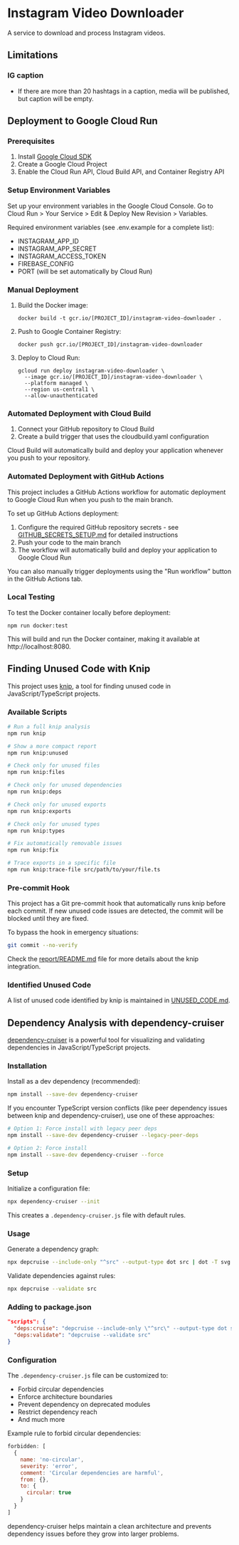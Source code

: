 # Instagram Video Downloader

A service to download and process Instagram videos.

## Limitations

### IG caption

- If there are more than 20 hashtags in a caption, media will be published, but caption will be empty.

## Deployment to Google Cloud Run

### Prerequisites

1. Install [Google Cloud SDK](https://cloud.google.com/sdk/docs/install)
2. Create a Google Cloud Project
3. Enable the Cloud Run API, Cloud Build API, and Container Registry API

### Setup Environment Variables

Set up your environment variables in the Google Cloud Console. Go to Cloud Run > Your Service > Edit & Deploy New Revision > Variables.

Required environment variables (see .env.example for a complete list):

- INSTAGRAM_APP_ID
- INSTAGRAM_APP_SECRET
- INSTAGRAM_ACCESS_TOKEN
- FIREBASE_CONFIG
- PORT (will be set automatically by Cloud Run)

### Manual Deployment

1. Build the Docker image:

   ```
   docker build -t gcr.io/[PROJECT_ID]/instagram-video-downloader .
   ```

2. Push to Google Container Registry:

   ```
   docker push gcr.io/[PROJECT_ID]/instagram-video-downloader
   ```

3. Deploy to Cloud Run:
   ```
   gcloud run deploy instagram-video-downloader \
     --image gcr.io/[PROJECT_ID]/instagram-video-downloader \
     --platform managed \
     --region us-central1 \
     --allow-unauthenticated
   ```

### Automated Deployment with Cloud Build

1. Connect your GitHub repository to Cloud Build
2. Create a build trigger that uses the cloudbuild.yaml configuration

Cloud Build will automatically build and deploy your application whenever you push to your repository.

### Automated Deployment with GitHub Actions

This project includes a GitHub Actions workflow for automatic deployment to Google Cloud Run when you push to the main branch.

To set up GitHub Actions deployment:

1. Configure the required GitHub repository secrets - see [GITHUB_SECRETS_SETUP.md](GITHUB_SECRETS_SETUP.md) for detailed instructions
2. Push your code to the main branch
3. The workflow will automatically build and deploy your application to Google Cloud Run

You can also manually trigger deployments using the "Run workflow" button in the GitHub Actions tab.

### Local Testing

To test the Docker container locally before deployment:

```
npm run docker:test
```

This will build and run the Docker container, making it available at http://localhost:8080.

## Finding Unused Code with Knip

This project uses [knip](https://github.com/webpro/knip), a tool for finding unused code in JavaScript/TypeScript projects.

### Available Scripts

```bash
# Run a full knip analysis
npm run knip

# Show a more compact report
npm run knip:unused

# Check only for unused files
npm run knip:files

# Check only for unused dependencies
npm run knip:deps

# Check only for unused exports
npm run knip:exports

# Check only for unused types
npm run knip:types

# Fix automatically removable issues
npm run knip:fix

# Trace exports in a specific file
npm run knip:trace-file src/path/to/your/file.ts
```

### Pre-commit Hook

This project has a Git pre-commit hook that automatically runs knip before each commit. If new unused code issues are detected, the commit will be blocked until they are fixed.

To bypass the hook in emergency situations:

```bash
git commit --no-verify
```

Check the [report/README.md](./report/README.md) file for more details about the knip integration.

### Identified Unused Code

A list of unused code identified by knip is maintained in [UNUSED_CODE.md](./UNUSED_CODE.md).

## Dependency Analysis with dependency-cruiser

[dependency-cruiser](https://github.com/sverweij/dependency-cruiser) is a powerful tool for visualizing and validating dependencies in JavaScript/TypeScript projects.

### Installation

Install as a dev dependency (recommended):

```bash
npm install --save-dev dependency-cruiser
```

If you encounter TypeScript version conflicts (like peer dependency issues between knip and dependency-cruiser), use one of these approaches:

```bash
# Option 1: Force install with legacy peer deps
npm install --save-dev dependency-cruiser --legacy-peer-deps

# Option 2: Force install
npm install --save-dev dependency-cruiser --force
```

### Setup

Initialize a configuration file:

```bash
npx dependency-cruiser --init
```

This creates a `.dependency-cruiser.js` file with default rules.

### Usage

Generate a dependency graph:

```bash
npx depcruise --include-only "^src" --output-type dot src | dot -T svg > dependency-graph.svg
```

Validate dependencies against rules:

```bash
npx depcruise --validate src
```

### Adding to package.json

```json
"scripts": {
  "deps:cruise": "depcruise --include-only \"^src\" --output-type dot src | dot -T svg > dependency-graph.svg",
  "deps:validate": "depcruise --validate src"
}
```

### Configuration

The `.dependency-cruiser.js` file can be customized to:

- Forbid circular dependencies
- Enforce architecture boundaries
- Prevent dependency on deprecated modules
- Restrict dependency reach
- And much more

Example rule to forbid circular dependencies:

```javascript
forbidden: [
  {
    name: 'no-circular',
    severity: 'error',
    comment: 'Circular dependencies are harmful',
    from: {},
    to: {
      circular: true
    }
  }
]
```

dependency-cruiser helps maintain a clean architecture and prevents dependency issues before they grow into larger problems.
